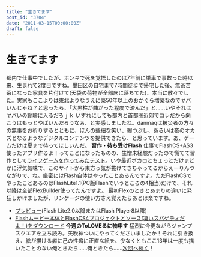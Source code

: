 ```yaml
---
title: "生きてます"
post_id: "3704"
date: "2011-03-15T00:00:00Z"
draft: false
---
```


# 生きてます

都内で仕事中でしたが、ホンキで死を覚悟したのは7年前に単車で事故った時以来、生まれて2度目ですね。墨田区の自宅まで7時間徒歩で帰宅した後、無茶苦茶になった家具を片付けて(天袋の荷物が全部床に落ちてた)、本当に散々でした。実家もここよりは東北よりなうえに築50年以上のおかぐら増築なのでヤバいんじゃね？と思ったら、「大黒柱が曲がった程度で済んだ」と……いやそれはヤバいの範疇に入るだろｊｋ いずれにしても都内と首都圏近郊でコレだから向こうはもっとやばいんだろうなぁ、と実感しましたね。danmaqは被災者の方々の無事をお祈りするとともに、ほんの些細な笑い、暇つぶし、あるいは夜のオカズとなるようなデジタルコンテンツを提供できたら、と思っています。あ、ゲームだけは夏まで待ってほしいんだ。 **習作・待ち受けFlash** 仕事でFlashCS+AS3使ったアプリ作るよ！ってことになったものの、生憎未経験だったので慌てて習作として[ライフゲームを作ってみたテスト](/lifegame.html)。いや最近ボカロとちょっとだけまどかに浮気気味で、このサイトから東方っ気が抜けてきちゃってるからえーりんつながりで、ね。厳密にはFlash自体はやったことあるんですよ。ただFlashCSでやったことあるのはFlashLite1.1(PC版Flashでいうところの4相当)だけで、それ以降は全部FlexBuilder使ってたんですよ。 最初Flexのときとあまりの違いに発狂しかけましたが、リンケージの使い方さえ覚えたらあとは楽ですね。 

  * [プレビュー](/lifegame.html)(Flash Lite2.0以降またはFlash Player8以降)
  * [Flashムービー本体とFlashCS4プロジェクトとソース(凄いスパゲティだよ！)をダウンロード](/filez/app/lifegame.zip)
**今週のToLOVEるに物申す** 猛烈に今更ながらジャンプスクエアを立ち読み。矢吹神ついにやってくださいましたか！それに引き換え、絵が描ける癖に己の性癖に正直な絵を、少なくともここ13年は一度も描いたことのない俺ときたら……俺ときたら……[次回へ続く](/3705)！
